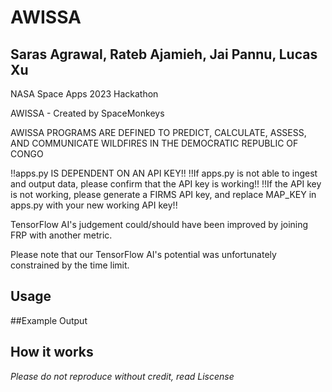 # AWISSA
## Saras Agrawal, Rateb Ajamieh, Jai Pannu, Lucas Xu

NASA Space Apps 2023 Hackathon 

AWISSA - Created by SpaceMonkeys

AWISSA PROGRAMS ARE DEFINED TO PREDICT, CALCULATE, ASSESS, AND COMMUNICATE WILDFIRES IN THE DEMOCRATIC REPUBLIC OF CONGO

!!apps.py IS DEPENDENT ON AN API KEY!!
!!If apps.py is not able to ingest and output data, please confirm that the API key is working!!
!!If the API key is not working, please generate a FIRMS API key, and replace MAP_KEY in apps.py with your new working API key!!

TensorFlow AI's judgement could/should have been improved by joining FRP with another metric.

Please note that our TensorFlow AI's potential was unfortunately constrained by the time limit.

## Usage

##Example Output

## How it works


*Please do not reproduce without credit, read Liscense*

